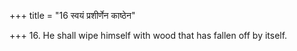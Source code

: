 +++
title = "16 स्वयं प्रशीर्णेन काष्ठेन"

+++
16. He shall wipe himself with wood that has fallen off by itself.
